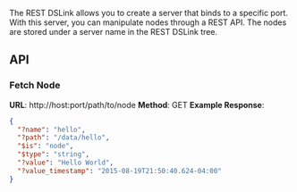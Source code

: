 The REST DSLink allows you to create a server that binds to a specific port. With this server, you can manipulate nodes through a REST API. The nodes are stored under a server name in the REST DSLink tree.

## API

### Fetch Node

**URL**: http://host:port/path/to/node
**Method**: GET
**Example Response**:

```json
{
  "?name": "hello",
  "?path": "/data/hello",
  "$is": "node",
  "$type": "string",
  "?value": "Hello World",
  "?value_timestamp": "2015-08-19T21:50:40.624-04:00"
}
```
